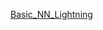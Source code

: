 [Basic_NN_Lightning](https://nbviewer.org/github/ramizallahverdiyev/Neural_Networks/blob/main/basic_nn_lightning.ipynb)
